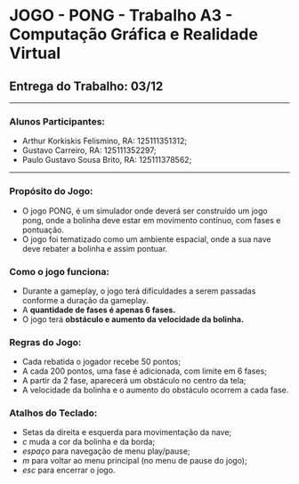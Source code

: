 # JOGO - PONG - Trabalho A3 - Computação Gráfica e Realidade Virtual
## Entrega do Trabalho: 03/12

---
### Alunos Participantes:
- Arthur Korkiskis Felismino, RA: 125111351312;
- Gustavo Carreiro, RA: 125111352297;
- Paulo Gustavo Sousa Brito, RA: 125111378562;

---

### Propósito do Jogo:
- O jogo PONG, é um simulador onde deverá ser construído um jogo pong, onde a bolinha deve estar em movimento contínuo, com fases e pontuação. 
- O jogo foi tematizado como um ambiente espacial, onde a sua nave deve rebater a bolinha e assim pontuar.

### Como o jogo funciona:
- Durante a gameplay, o jogo terá dificuldades a serem passadas conforme a duração da gameplay.
- A __quantidade de fases é apenas 6 fases.__
- O jogo terá __obstáculo e aumento da velocidade da bolinha.__

### Regras do Jogo:
- Cada rebatida o jogador recebe 50 pontos;
- A cada 200 pontos, uma fase é adicionada, com limite em 6 fases;
- A partir da 2 fase, aparecerá um obstáculo no centro da tela;
- A velocidade da bolinha e o aumento do obstáculo ocorrem a cada fase.

### Atalhos do Teclado:
- Setas da direita e esquerda para movimentação da nave;
- _c_ muda a cor da bolinha e da borda;
- _espaço_ para navegação de menu play/pause;
- _m_ para voltar ao menu principal (no menu de pause do jogo);
- _esc_ para encerrar o jogo.